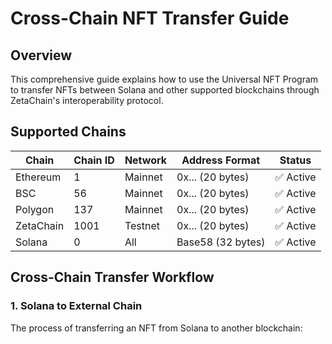 # Cross-Chain NFT Transfer Guide

## Overview

This comprehensive guide explains how to use the Universal NFT Program to transfer NFTs between Solana and other supported blockchains through ZetaChain's interoperability protocol.

## Supported Chains

| Chain | Chain ID | Network | Address Format | Status |
|-------|----------|---------|----------------|---------|
| Ethereum | 1 | Mainnet | 0x... (20 bytes) | ✅ Active |
| BSC | 56 | Mainnet | 0x... (20 bytes) | ✅ Active |
| Polygon | 137 | Mainnet | 0x... (20 bytes) | ✅ Active |
| ZetaChain | 1001 | Testnet | 0x... (20 bytes) | ✅ Active |
| Solana | 0 | All | Base58 (32 bytes) | ✅ Active |

## Cross-Chain Transfer Workflow

### 1. Solana to External Chain

The process of transferring an NFT from Solana to another blockchain:


